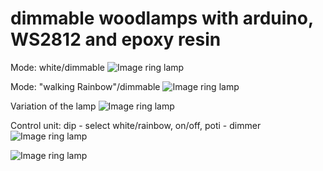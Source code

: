 # dimmable woodlamps with arduino, WS2812 and epoxy resin

Mode: white/dimmable
![Image ring lamp](https://github.com/Daniel595/WS28XX/blob/master/LED_woodlamps/pictures/ring_white.jpg)

Mode: "walking Rainbow"/dimmable
![Image ring lamp](https://github.com/Daniel595/WS28XX/blob/master/LED_woodlamps/pictures/ring_rainbow.jpg)

Variation of the lamp
![Image ring lamp](https://github.com/Daniel595/WS28XX/blob/master/LED_woodlamps/pictures/wild_white.jpg)

Control unit: dip - select white/rainbow, on/off, poti - dimmer
![Image ring lamp](https://github.com/Daniel595/WS28XX/blob/master/LED_woodlamps/pictures/control_unit.jpg)

![Image ring lamp](https://github.com/Daniel595/WS28XX/blob/master/LED_woodlamps/pictures/circuit.png)

